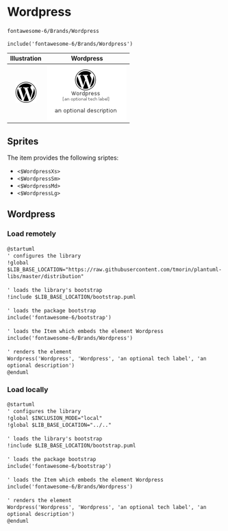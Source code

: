 # Wordpress


```text
fontawesome-6/Brands/Wordpress
```

```text
include('fontawesome-6/Brands/Wordpress')
```



| Illustration | Wordpress |
| :---: | :---: |
| ![illustration for Illustration](../../fontawesome-6/Brands/Wordpress.png) | ![illustration for Wordpress](../../fontawesome-6/Brands/Wordpress.Local.png) |



## Sprites
The item provides the following sriptes:

- `<$WordpressXs>`
- `<$WordpressSm>`
- `<$WordpressMd>`
- `<$WordpressLg>`





## Wordpress

### Load remotely
```plantuml
@startuml
' configures the library
!global $LIB_BASE_LOCATION="https://raw.githubusercontent.com/tmorin/plantuml-libs/master/distribution"

' loads the library's bootstrap
!include $LIB_BASE_LOCATION/bootstrap.puml

' loads the package bootstrap
include('fontawesome-6/bootstrap')

' loads the Item which embeds the element Wordpress
include('fontawesome-6/Brands/Wordpress')

' renders the element
Wordpress('Wordpress', 'Wordpress', 'an optional tech label', 'an optional description')
@enduml
```

### Load locally
```plantuml
@startuml
' configures the library
!global $INCLUSION_MODE="local"
!global $LIB_BASE_LOCATION="../.."

' loads the library's bootstrap
!include $LIB_BASE_LOCATION/bootstrap.puml

' loads the package bootstrap
include('fontawesome-6/bootstrap')

' loads the Item which embeds the element Wordpress
include('fontawesome-6/Brands/Wordpress')

' renders the element
Wordpress('Wordpress', 'Wordpress', 'an optional tech label', 'an optional description')
@enduml
```

